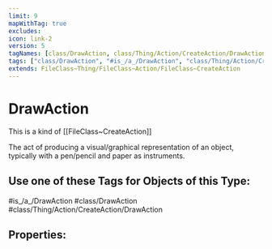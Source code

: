 ```yaml
---
limit: 9
mapWithTag: true
excludes:
icon: link-2
version: 5
tagNames: [class/DrawAction, class/Thing/Action/CreateAction/DrawAction, schema-org/DrawAction]
tags: ["class/DrawAction", "#is_/a_/DrawAction", "class/Thing/Action/CreateAction/DrawAction"]
extends: FileClass~Thing/FileClass~Action/FileClass~CreateAction
---
```


# DrawAction
This is a kind of [[FileClass~CreateAction]]

The act of producing a visual/graphical representation of an object, typically with a pen/pencil and paper as instruments.


## Use one of these Tags for Objects of this Type:

#is_/a_/DrawAction
#class/DrawAction
#class/Thing/Action/CreateAction/DrawAction

## Properties:


